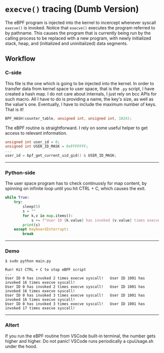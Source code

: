 # ```execve()``` tracing (Dumb Version)

The eBPF program is injected into the kernel to incercept whenever syscall ```execve()``` is invoked. Notice that ```execve()``` executes the program referred to by pathname. This causes the program that is currently being run by the calling process to be replaced with a new program, with newly initialized stack, heap, and (initialized and uninitialized) data segments.

## Workflow

### C-side

This file is the one which is going to be injected into the kernel. In order to transfer data from kernel space to user space, that is the ```.py``` script, I have created a hash map. I do not care about internals, I just rely on bcc APIs for such macro. All I have to do is providing a name, the key's size, as well as the value's one. Eventually, I have to include the maximum number of keys. That is it!

```c
BPF_HASH(counter_table, unsigned int, unsigned int, 1024);
```

The eBPF routine is straightforward. I rely on some useful helper to get access to relevant information.

```c
unsigned int user_id = 0;
unsigned int USER_ID_MASK = 0xFFFFFFF;
...
user_id = bpf_get_current_uid_gid() & USER_ID_MASK;
```
-----
### Python-side

The user space program has to check continuosly for map content, by spinning on infinite loop until you hit CTRL + C, which causes the exit.

```python
while True:
    try:
        sleep(5)
        s = ""
        for k,v in map.items():
            s += f"User ID {k.value} has invoked {v.value} times execve syscall!\t"
        print(s)
    except KeyboardInterrupt:
        break
```

-----
### Demo

```shell
$ sudo python main.py

Run! Hit CTRL + C to stop eBPF script
...
User ID 0 has invoked 2 times execve syscall!   User ID 1001 has invoked 16 times execve syscall!
User ID 0 has invoked 2 times execve syscall!   User ID 1001 has invoked 16 times execve syscall!
User ID 0 has invoked 3 times execve syscall!   User ID 1001 has invoked 16 times execve syscall! 
User ID 0 has invoked 3 times execve syscall!   User ID 1001 has invoked 17 times execve syscall! 
```
-----

### Altert
If you run the eBPF routine from VSCode built-in terminal, the number gets
higher and higher. Do not panic! VSCode runs periodically a cpuUsage.sh under the hood.